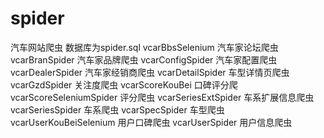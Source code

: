 # spider
汽车网站爬虫
数据库为spider.sql
vcarBbsSelenium 汽车家论坛爬虫
vcarBranSpider  汽车家品牌爬虫
vcarConfigSpider 汽车家配置爬虫
vcarDealerSpider 汽车家经销商爬虫
vcarDetailSpider 车型详情页爬虫
vcarGzdSpider 关注度爬虫
vcarScoreKouBei 口碑评分爬
vcarScoreSeleniumSpider 评分爬虫
vcarSeriesExtSpider 车系扩展信息爬虫
vcarSeriesSpider 车系爬虫
vcarSpecSpider 车型爬虫
vcarUserKouBeiSelenium 用户口碑爬虫
vcarUserSpider 用户信息爬虫

